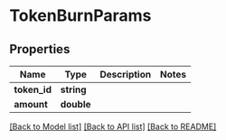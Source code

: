 # TokenBurnParams

## Properties
Name | Type | Description | Notes
------------ | ------------- | ------------- | -------------
**token_id** | **string** |  | 
**amount** | **double** |  | 

[[Back to Model list]](../README.md#documentation-for-models) [[Back to API list]](../README.md#documentation-for-api-endpoints) [[Back to README]](../README.md)



